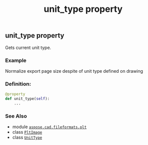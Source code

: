 ﻿---
title: unit_type property
second_title: Aspose.CAD for Python via .NET API References
description: 
type: docs
weight: 230
url: /python-net/aspose.cad.fileformats.plt/pltimage/unit_type/
is_root: false
---

## unit_type property


Gets current unit type.

### Example 


Normalize export page size despite of unit type defined on drawing
### Definition:
```python
@property
def unit_type(self):
    ...
```

### See Also
* module [`aspose.cad.fileformats.plt`](../../)
* class [`PltImage`](/cad/python-net/aspose.cad.fileformats.plt/pltimage)
* class [`UnitType`](/cad/python-net/aspose.cad.imageoptions/unittype)
